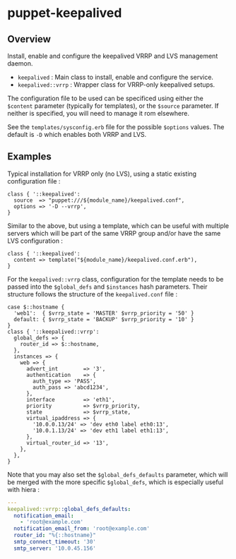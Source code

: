 # puppet-keepalived

## Overview

Install, enable and configure the keepalived VRRP and LVS management daemon.

* `keepalived` : Main class to install, enable and configure the service.
* `keepalived::vrrp` : Wrapper class for VRRP-only keepalived setups.

The configuration file to be used can be specificed using either the `$content`
parameter (typically for templates), or the `$source` parameter. If neither is
specified, you will need to manage it rom elsewhere.

See the `templates/sysconfig.erb` file for the possible `$options` values. The
default is `-D` which enables both VRRP and LVS.

## Examples

Typical installation for VRRP only (no LVS), using a static existing
configuration file :

```puppet
class { '::keepalived':
  source  => "puppet:///${module_name}/keepalived.conf",
  options => '-D --vrrp',
}
```

Similar to the above, but using a template, which can be useful with multiple
servers which will be part of the same VRRP group and/or have the same LVS
configuration :

```puppet
class { '::keepalived':
  content => template("${module_name}/keepalived.conf.erb"),
}
```

For the `keepalived::vrrp` class, configuration for the template needs to be
passed into the `$global_defs` and `$instances` hash parameters. Their
structure follows the structure of the `keepalived.conf` file :

```puppet
case $::hostname {
  'web1':  { $vrrp_state = 'MASTER' $vrrp_priority = '50' }
  default: { $vrrp_state = 'BACKUP' $vrrp_priority = '10' }
}
class { '::keepalived::vrrp':
  global_defs => {
    router_id => $::hostname,
  },
  instances => {
    web => {
      advert_int        => '3',
      authentication    => {
        auth_type => 'PASS',
        auth_pass => 'abcd1234',
      },
      interface         => 'eth1',
      priority          => $vrrp_priority,
      state             => $vrrp_state,
      virtual_ipaddress => {
        '10.0.0.13/24' => 'dev eth0 label eth0:13',
        '10.0.1.13/24' => 'dev eth1 label eth1:13',
      },
      virtual_router_id => '13',
    },
  },
}
```

Note that you may also set the `$global_defs_defaults` parameter, which will
be merged with the more specific `$global_defs`, which is especially useful
with hiera :

```yaml
---
keepalived::vrrp::global_defs_defaults:
  notification_email:
    - 'root@example.com'
  notification_email_from: 'root@example.com'
  router_id: "%{::hostname}"
  smtp_connect_timeout: '30'
  smtp_server: '10.0.45.156'
```

